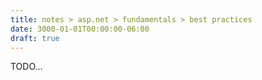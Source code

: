 ```yaml
---
title: notes > asp.net > fundamentals > best practices
date: 3000-01-01T00:00:00-06:00
draft: true
---
```


TODO...
